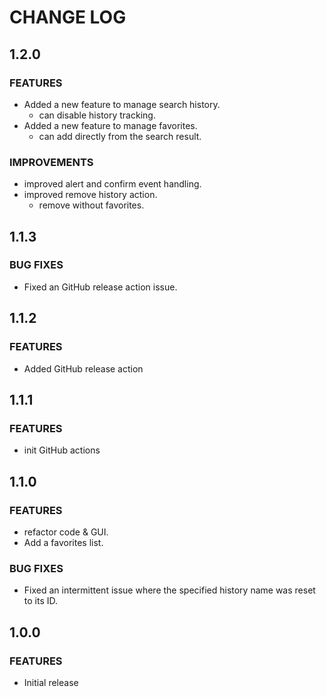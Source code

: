 # CHANGE LOG

## 1.2.0
### FEATURES
- Added a new feature to manage search history.
  - can disable history tracking.
- Added a new feature to manage favorites.
  - can add directly from the search result.

### IMPROVEMENTS
- improved alert and confirm event handling.
- improved remove history action.
  - remove without favorites. 

## 1.1.3
### BUG FIXES
- Fixed an GitHub release action issue.

## 1.1.2
### FEATURES
- Added GitHub release action

## 1.1.1
### FEATURES
- init GitHub actions

## 1.1.0
### FEATURES
- refactor code & GUI.
- Add a favorites list.

### BUG FIXES
- Fixed an intermittent issue where the specified history name was reset to its ID.

## 1.0.0
### FEATURES
- Initial release